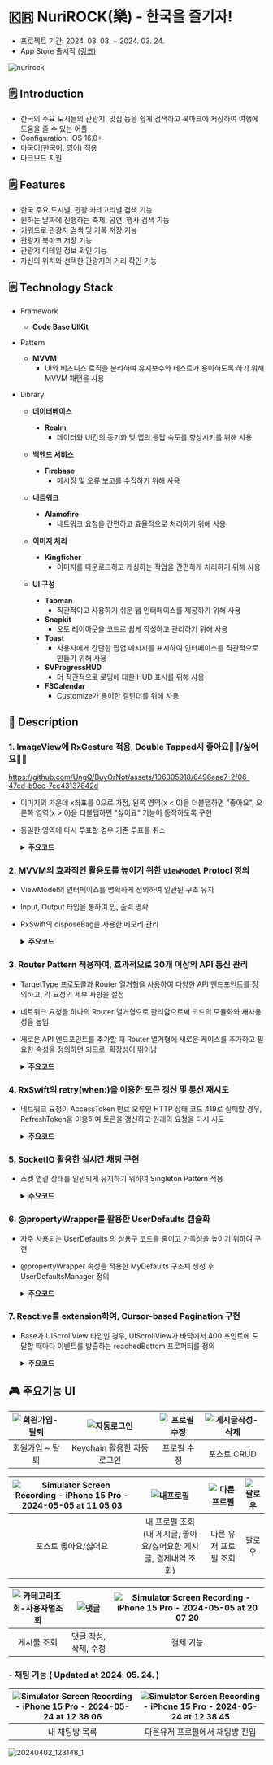 
# 🇰🇷 NuriROCK(樂) - 한국을 즐기자!

- 프로젝트 기간: 2024. 03. 08. ~ 2024. 03. 24.
- App Store 출시작 [(링크)](https://apps.apple.com/kr/app/nurirock-%E6%A8%82-%ED%95%9C%EA%B5%AD%EC%9D%84-%EC%A6%90%EA%B8%B0%EC%9E%90/id6479728531)

![nurirock](https://github.com/UngQ/NuriRock/assets/106305918/86597b10-e6ba-442d-864c-bc587e8da5f7)

## 🗒️ Introduction

- 한국의 주요 도시들의 관광지, 맛집 등을 쉽게 검색하고 북마크에 저장하여 여행에 도움을 줄 수 있는 어플
- Configuration: iOS 16.0+
- 다국어(한국어, 영어) 적용
- 다크모드 지원

## 🗒️ Features

- 한국 주요 도시별, 관광 카테고리별 검색 기능
- 원하는 날짜에 진행하는 축제, 공연, 행사 검색 기능
- 키워드로 관광지 검색 및 기록 저장 기능
- 관광지 북마크 저장 기능
- 관광지 디테일 정보 확인 기능
- 자신의 위치와 선택한 관광지의 거리 확인 기능

## 🗒️ Technology Stack

- Framework
    - **Code Base UIKit**
      
- Pattern
    - **MVVM**
      - UI와 비즈니스 로직을 분리하여 유지보수와 테스트가 용이하도록 하기 위해 MVVM 패턴을 사용
    
- Library
  - **데이터베이스**
    - **Realm**
      - 데이터와 UI간의 동기화 및 앱의 응답 속도를 향상시키를 위해 사용

  - **백엔드 서비스**
    - **Firebase**
      - 메시징 및 오류 보고를 수집하기 위해 사용 

  - **네트워크**
    - **Alamofire**
      - 네트워크 요청을 간편하고 효율적으로 처리하기 위해 사용
        
  - **이미지 처리**     
    - **Kingfisher**
      - 이미지를 다운로드하고 캐싱하는 작업을 간편하게 처리하기 위해 사용

  - **UI 구성**
    - **Tabman**
      - 직관적이고 사용하기 쉬운 탭 인터페이스를 제공하기 위해 사용
    - **Snapkit**
      - 오토 레이아웃을 코드로 쉽게 작성하고 관리하기 위해 사용
    - **Toast**
      - 사용자에게 간단한 팝업 메시지를 표시하여 인터페이스를 직관적으로 만들기 위해 사용
    - **SVProgressHUD**
      - 더 직관적으로 로딩에 대한 HUD 표시를 위해 사용
    - **FSCalendar**
      - Customize가 용이한 캘린더를 위해 사용
    
## 💬 Description
### 1. ImageView에 RxGesture 적용, Double Tapped시 좋아요👍🏻/싫어요👎🏻
   
https://github.com/UngQ/BuyOrNot/assets/106305918/6496eae7-2f06-47cd-b9ce-7ce43137842d
- 이미지의 가운데 x좌표를 0으로 가정, 왼쪽 영역(x < 0)을 더블탭하면 "좋아요", 오른쪽 영역(x > 0)을 더블탭하면 "싫어요" 기능이 동작하도록 구현
- 동일한 영역에 다시 투표할 경우 기존 투표를 취소
  <details>
  <summary><b>주요코드</b></summary>

  ```swift
  cell.postImageView.rx.tapGesture(configuration: { gestureRecognizer, delegate in
				gestureRecognizer.numberOfTapsRequired = 2 })
			.when(.recognized)
			.subscribe(onNext: { [weak self] gesture in
				let touchPoint = gesture.location(in: gesture.view)
				if let width = gesture.view?.bounds.width {
					if touchPoint.x < width / 2 {
						likeButtonTapped.onNext(row)
						self?.playAppropriateAnimation(for: "like", likeCondition: cell.like, dislikeCondition: cell.dislike)
					} else {
						disLikeButtonTapped.onNext(row)
						self?.playAppropriateAnimation(for: "dislike", likeCondition: cell.like, dislikeCondition: cell.dislike)
					}
				}
			})
			.disposed(by: cell.disposeBag)
  ```
    
</details>

### 2. MVVM의 효과적인 활용도를 높이기 위한 `ViewModel` Protocl 정의
- ViewModel의 인터페이스를 명확하게 정의하여 일관된 구조 유지
- Input, Output 타입을 통하여 입, 출력 명확
- RxSwift의 disposeBag을 사용한 메모리 관리
  <details>
  <summary><b>주요코드</b></summary>

  ```swift
  protocol ViewModelType {

	associatedtype Input
	associatedtype Output

	var disposeBag: DisposeBag { get set }

	func transform(input: Input) -> Output
  }
  ```
    
</details>

### 3. Router Pattern 적용하여, 효과적으로 30개 이상의 API 통신 관리
- TargetType 프로토콜과 Router 열거형을 사용하여 다양한 API 엔드포인트를 정의하고, 각 요청의 세부 사항을 설정
- 네트워크 요청을 하나의 Router 열거형으로 관리함으로써 코드의 모듈화와 재사용성을 높임
- 새로운 API 엔드포인트를 추가할 때 Router 열거형에 새로운 케이스를 추가하고 필요한 속성을 정의하면 되므로, 확장성이 뛰어남
  <details>
  <summary><b>주요코드</b></summary>

  ```swift
  protocol TargetType: URLRequestConvertible {
	var baseURL: String { get }
	var method: HTTPMethod { get }
	var path: String { get }
	var header: [String: String] { get }
	var parameters: String? { get }
	var queryItems: [URLQueryItem]? { get }
	var body: Data? { get }
  }

  enum Router {
	case tokenRefresh
  }

  extension Router: TargetType {
      ...
  }

  ```
    
</details>

### 4. RxSwift의 retry(when:)을 이용한 토큰 갱신 및 통신 재시도
- 네트워크 요청이 AccessToken 만료 오류인 HTTP 상태 코드 419로 실패할 경우, RefreshToken을 이용하여 토큰을 갱신하고 원래의 요청을 다시 시도
  <details>
  <summary><b>주요코드</b></summary>

  ```swift
  static func performRequest<T: Decodable>(route: Router, decodingType: T.Type?) -> Single<T> {
    return Single<T>.create { single in
        do {
            let urlRequest = try route.asURLRequest()

            AF.request(urlRequest)
                .validate(statusCode: 200..<300)
                .responseDecodable(of: T.self) { response in
                    switch response.result {
                    case .success(let result):
                        single(.success(result))
                    case .failure(let error):
                        single(.failure(error))
                    }
                }
        } catch {
            single(.failure(error))
        }

        return Disposables.create()
    }
    .retry(when: { errors in
        errors.flatMap { error -> Single<Void> in
            guard let afError = error as? AFError, afError.responseCode == 419 else {
                throw error
            }
            return refreshToken().flatMap { _ in
                performRequest(route: route, decodingType: T.self).map { _ in Void() }
            }
        }
    })
  }
  ```

    - performRequest<T: Decodable>: 주어진 라우트에 따라 네트워크 요청을 수행하고, 결과를 Single<T>로 반환합니다.
    - 요청이 실패하면 retry(when:) 연산자가 실행되어 오류를 검사합니다.
    - 오류가 HTTP 419 상태 코드인 경우 refreshToken() 메서드를 호출하여 토큰을 갱신합니다.
    - 토큰이 갱신되면 원래의 요청을 다시 시도합니다.
    - refreshToken(): 토큰 갱신을 처리하는 메서드로, 성공적으로 토큰이 갱신되면 Single<Void>를 반환하여 재시도를 허용합니다. 실패하면 오류를 발생시켜 재시도를 중단하고 로그인 창으로 이동하도록 합니다.

    
</details>

### 5. SocketIO 활용한 실시간 채팅 구현
- 소켓 연결 상태를 일관되게 유지하기 위하여 Singleton Pattern 적용
  <details>
  <summary><b>주요코드</b></summary>

  ```swift
  final class SocketIOManager {

	static var shared: SocketIOManager = SocketIOManager()

	var manager: SocketManager?
	var socket: SocketIOClient?

	let baseURL = URL(string: "\(APIKey.baseURL.rawValue)/v1")!

	var receivedChatData = PassthroughSubject<ChatContentModel, Never>()

	private init() {}

	func fetchSocket(roomId: String) {
		manager = SocketManager(socketURL: baseURL, config: [.log(true), .compress])

		socket = manager?.socket(forNamespace: "/chats-\(roomId)")

		socket?.on(clientEvent: .connect) { data, ack in
			print("socket connected", data, ack)
		}

		socket?.on(clientEvent: .disconnect) { data, ack in
			print("socket disconnected", data, ack)
		}

		socket?.on("chat") { dataArray, ack in
			print("chat received", dataArray, ack )

			if let data = dataArray.first {
				 do {
  					let result = try JSONSerialization.data(withJSONObject: data)
         				let decodedData = try JSONDecoder().decode(ChatContentModel.self, from: result)
  					self.receivedChatData.send(decodedData)
      				} catch {
            				print(error.localizedDescription)
       				}
			}
		}
	}

	func establishConnection() {
		socket?.connect()
	}

	func leaveConnection() {
		socket?.disconnect()
	}
  
  }
  ```
    
</details>

### 6. @propertyWrapper를 활용한 UserDefaults 캡슐화
- 자주 사용되는 UserDefaults 의 상용구 코드를 줄이고 가독성을 높이기 위하여 구현
- @propertyWrapper 속성을 적용한 MyDefaults 구조체 생성 후 UserDefaultsManager 정의
  <details>
  <summary><b>주요코드</b></summary>

  ```swift
  @propertyWrapper
  struct MyDefaults<T> {
    let key: String
    let defaultValue: T

    var wrappedValue: T {
        get {
            UserDefaults.standard.object(forKey: key) as? T ?? defaultValue
        }
        set {
            UserDefaults.standard.setValue(newValue, forKey: key)
        }
    }
  }

  enum UserDefaultsManager {

    enum Key: String {
        case userId
        ...
    }

    @MyDefaults(key: Key.userId.rawValue, defaultValue: "")
    static var userId: String
    ...
  }

  //기존 사용법
  UserDefaults.standard.string(forKey: UserDefaultsKey.userId.key) ?? ""

  //개선된 사용법
  let myId = UserDefaultsManager.userId //get
  UserDefaultsManager.userId = "변경된닉네임" //set
  ```
    
</details>

### 7. Reactive를 extension하여, Cursor-based Pagination 구현
- Base가 UIScrollView 타입인 경우, UIScrollView가 바닥에서 400 포인트에 도달할 때마다 이벤트를 방출하는 reachedBottom 프로퍼티를 정의
  <details>
  <summary><b>주요코드</b></summary>

  ```swift
  extension Reactive where Base: UIScrollView {
	var reachedBottom: Observable<Void> {
		return contentOffset
			.debounce(.milliseconds(100), scheduler: MainScheduler.instance)
			.flatMap { [weak base] _ -> Observable<Void> in
				guard let scrollView = base else { return .empty() }
				let contentHeight = scrollView.contentSize.height
				let scrollViewHeight = scrollView.bounds.size.height
				let scrollPosition = scrollView.contentOffset.y + scrollViewHeight
				let threshold = contentHeight - 400
				if scrollPosition >= threshold {
					return .just(())
				} else {
					return .empty()
				}
			}
	}
  }

  ```
    
</details>

## 🎮 주요기능 UI

|![회원가입-탈퇴](https://github.com/user-attachments/assets/d9f695cf-c94d-4c6e-8f82-26573d1c551f)|![자동로그인](https://github.com/UngQ/BuyOrNot/assets/106305918/7e1bb436-695b-4c23-ba44-a97a26b29437)|![프로필수정](https://github.com/UngQ/BuyOrNot/assets/106305918/4063fbf8-b3bc-40b1-a723-f7ec3e379997)|![게시글작성-삭제](https://github.com/UngQ/BuyOrNot/assets/106305918/6abe442d-5266-4b6c-a485-2f33f7d16d1a)|
|:--:|:--:|:--:|:--:|
|회원가입 ~ 탈퇴|Keychain 활용한 자동로그인|프로필 수정|포스트 CRUD|

|![Simulator Screen Recording - iPhone 15 Pro - 2024-05-05 at 11 05 03](https://github.com/UngQ/BuyOrNot/assets/106305918/1b06e0a5-432c-483b-8684-9a5f1dfc976a)|![내프로필](https://github.com/UngQ/BuyOrNot/assets/106305918/5cdcfa4e-f32a-4230-922a-38666f0f9891)|![다른프로필](https://github.com/UngQ/BuyOrNot/assets/106305918/6d5e2610-a853-4ca8-9da3-99c80a76dd61)|![팔로우](https://github.com/UngQ/BuyOrNot/assets/106305918/c0d82806-0adb-46dc-95de-a3bd31c045e7)|
|:--:|:--:|:--:|:--:|
|포스트 좋아요/싫어요|내 프로필 조회<br>(내 게시글, 좋아요/싫어요한 게시글, 결제내역 조회)|다른 유저 프로필 조회|팔로우|

|![카테고리조회-사용자별조회](https://github.com/UngQ/BuyOrNot/assets/106305918/fa9d0656-0ee1-4a96-87ff-9bcaa4cdb411)|![댓글](https://github.com/UngQ/BuyOrNot/assets/106305918/13d22eb9-6ff6-4a4a-8e19-6a536a1e7209)|![Simulator Screen Recording - iPhone 15 Pro - 2024-05-05 at 20 07 20](https://github.com/UngQ/BuyOrNot/assets/106305918/c98d45f5-a6be-44a0-aa6f-3272005e1947)|
|:--:|:--:|:--:|
|게시물 조회|댓글 작성, 삭제, 수정|결제 기능|

### - 채팅 기능 ( Updated at 2024. 05. 24. )

|![Simulator Screen Recording - iPhone 15 Pro - 2024-05-24 at 12 38 06](https://github.com/UngQ/BuyOrNot/assets/106305918/611aa623-8a7c-48b6-b583-c4cb8e27cdeb)|![Simulator Screen Recording - iPhone 15 Pro - 2024-05-24 at 12 38 45](https://github.com/UngQ/BuyOrNot/assets/106305918/fa615597-3659-403b-821c-4577c289fee8)|
|:--:|:--:|
|내 채팅방 목록|다른유저 프로필에서 채팅방 진입|



![20240402_123148_1](https://github.com/UngQ/NuriRock/assets/106305918/6e012976-2ecf-48c7-b651-93d10ebc6471)


